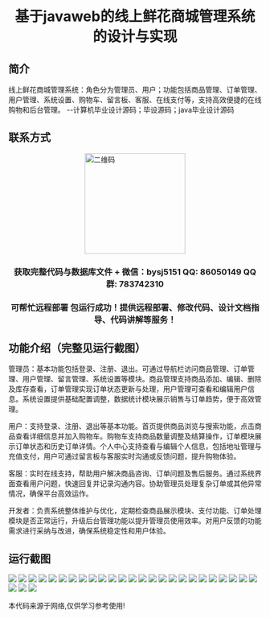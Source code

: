 <p><h1 align="center">基于javaweb的线上鲜花商城管理系统的设计与实现</h1></p>

## 简介
线上鲜花商城管理系统：角色分为管理员、用户；功能包括商品管理、订单管理、用户管理、系统设置、购物车、留言板、客服、在线支付等，支持高效便捷的在线购物和后台管理。    --计算机毕业设计源码；毕设源码；java毕业设计源码


## 联系方式
<img src="https://bs-1329754181.cos.ap-shanghai.myqcloud.com/wx.jpg" alt="二维码" style="display: block; margin: 0 auto;" width="200px">
<p><h3 align="center">获取完整代码与数据库文件 + 微信：bysj5151 QQ: 86050149 QQ群: 783742310</h3></p>
<p><h3 align="center">可帮忙远程部署 包运行成功！提供远程部署、修改代码、设计文档指导、代码讲解等服务！</h3></p>

## 功能介绍（完整见运行截图）
管理员：基本功能包括登录、注册、退出。可通过导航栏访问商品管理、订单管理、用户管理、留言管理、系统设置等模块。商品管理支持商品添加、编辑、删除及库存查看，订单管理实现订单状态更新与处理，用户管理可查看和编辑用户信息。系统设置提供基础配置调整，数据统计模块展示销售与订单趋势，便于高效管理。

用户：支持登录、注册、退出等基本功能。首页提供商品浏览与搜索功能，点击商品查看详细信息并加入购物车。购物车支持商品数量调整及结算操作，订单模块展示订单状态和历史订单详情。个人中心支持查看与编辑个人信息，包括地址管理与充值支付，用户可通过留言板与客服实时沟通或反馈问题，提升购物体验。

客服：实时在线支持，帮助用户解决商品咨询、订单问题及售后服务。通过系统界面查看用户问题，快速回复并记录沟通内容。协助管理员处理复杂订单或其他异常情况，确保平台高效运作。

开发者：负责系统整体维护与优化，定期检查商品展示模块、支付功能、订单处理模块是否正常运行，升级后台管理功能以提升管理员使用效率。对用户反馈的功能需求进行采纳与改进，确保系统稳定性和用户体验。


## 运行截图
![](https://bs-1329754181.cos.ap-shanghai.myqcloud.com/ssm/OnlineFlowerShopManagementSystem/img/001.jpg)
![](https://bs-1329754181.cos.ap-shanghai.myqcloud.com/ssm/OnlineFlowerShopManagementSystem/img/002.jpg)
![](https://bs-1329754181.cos.ap-shanghai.myqcloud.com/ssm/OnlineFlowerShopManagementSystem/img/003.jpg)
![](https://bs-1329754181.cos.ap-shanghai.myqcloud.com/ssm/OnlineFlowerShopManagementSystem/img/004.jpg)
![](https://bs-1329754181.cos.ap-shanghai.myqcloud.com/ssm/OnlineFlowerShopManagementSystem/img/005.jpg)
![](https://bs-1329754181.cos.ap-shanghai.myqcloud.com/ssm/OnlineFlowerShopManagementSystem/img/006.jpg)
![](https://bs-1329754181.cos.ap-shanghai.myqcloud.com/ssm/OnlineFlowerShopManagementSystem/img/007.jpg)
![](https://bs-1329754181.cos.ap-shanghai.myqcloud.com/ssm/OnlineFlowerShopManagementSystem/img/008.jpg)
![](https://bs-1329754181.cos.ap-shanghai.myqcloud.com/ssm/OnlineFlowerShopManagementSystem/img/009.jpg)
![](https://bs-1329754181.cos.ap-shanghai.myqcloud.com/ssm/OnlineFlowerShopManagementSystem/img/010.jpg)
![](https://bs-1329754181.cos.ap-shanghai.myqcloud.com/ssm/OnlineFlowerShopManagementSystem/img/011.jpg)
![](https://bs-1329754181.cos.ap-shanghai.myqcloud.com/ssm/OnlineFlowerShopManagementSystem/img/012.jpg)
![](https://bs-1329754181.cos.ap-shanghai.myqcloud.com/ssm/OnlineFlowerShopManagementSystem/img/013.jpg)
![](https://bs-1329754181.cos.ap-shanghai.myqcloud.com/ssm/OnlineFlowerShopManagementSystem/img/014.jpg)
![](https://bs-1329754181.cos.ap-shanghai.myqcloud.com/ssm/OnlineFlowerShopManagementSystem/img/015.jpg)
![](https://bs-1329754181.cos.ap-shanghai.myqcloud.com/ssm/OnlineFlowerShopManagementSystem/img/016.jpg)
![](https://bs-1329754181.cos.ap-shanghai.myqcloud.com/ssm/OnlineFlowerShopManagementSystem/img/017.jpg)
![](https://bs-1329754181.cos.ap-shanghai.myqcloud.com/ssm/OnlineFlowerShopManagementSystem/img/018.jpg)
![](https://bs-1329754181.cos.ap-shanghai.myqcloud.com/ssm/OnlineFlowerShopManagementSystem/img/019.jpg)
![](https://bs-1329754181.cos.ap-shanghai.myqcloud.com/ssm/OnlineFlowerShopManagementSystem/img/020.jpg)
![](https://bs-1329754181.cos.ap-shanghai.myqcloud.com/ssm/OnlineFlowerShopManagementSystem/img/021.jpg)
![](https://bs-1329754181.cos.ap-shanghai.myqcloud.com/ssm/OnlineFlowerShopManagementSystem/img/022.jpg)
![](https://bs-1329754181.cos.ap-shanghai.myqcloud.com/ssm/OnlineFlowerShopManagementSystem/img/023.jpg)
![](https://bs-1329754181.cos.ap-shanghai.myqcloud.com/ssm/OnlineFlowerShopManagementSystem/img/024.jpg)
![](https://bs-1329754181.cos.ap-shanghai.myqcloud.com/ssm/OnlineFlowerShopManagementSystem/img/025.jpg)
![](https://bs-1329754181.cos.ap-shanghai.myqcloud.com/ssm/OnlineFlowerShopManagementSystem/img/026.jpg)
![](https://bs-1329754181.cos.ap-shanghai.myqcloud.com/ssm/OnlineFlowerShopManagementSystem/img/027.jpg)
![](https://bs-1329754181.cos.ap-shanghai.myqcloud.com/ssm/OnlineFlowerShopManagementSystem/img/028.jpg)

<p>本代码来源于网络,仅供学习参考使用!</p>
